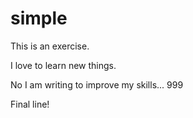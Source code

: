 # simple
This is an exercise.


I love to learn new things.


No I am writing to improve my skills...
999

Final line!
